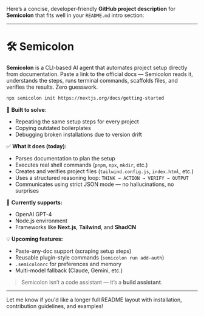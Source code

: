 Here’s a concise, developer-friendly **GitHub project description** for **Semicolon** that fits well in your `README.md` intro section:

---

# 🛠️ Semicolon

**Semicolon** is a CLI-based AI agent that automates project setup directly from documentation. Paste a link to the official docs — Semicolon reads it, understands the steps, runs terminal commands, scaffolds files, and verifies the results. Zero guesswork.

```bash
npx semicolon init https://nextjs.org/docs/getting-started
```

🎯 **Built to solve**:

* Repeating the same setup steps for every project
* Copying outdated boilerplates
* Debugging broken installations due to version drift

✅ **What it does (today):**

* Parses documentation to plan the setup
* Executes real shell commands (`pnpm`, `npx`, `mkdir`, etc.)
* Creates and verifies project files (`tailwind.config.js`, `index.html`, etc.)
* Uses a structured reasoning loop: `THINK → ACTION → VERIFY → OUTPUT`
* Communicates using strict JSON mode — no hallucinations, no surprises

🚧 **Currently supports:**

* OpenAI GPT-4
* Node.js environment
* Frameworks like **Next.js**, **Tailwind**, and **ShadCN**

💡 **Upcoming features:**

* Paste-any-doc support (scraping setup steps)
* Reusable plugin-style commands (`semicolon run add-auth`)
* `.semicolonrc` for preferences and memory
* Multi-model fallback (Claude, Gemini, etc.)

> Semicolon isn’t a code assistant — it’s a **build assistant**.

---

Let me know if you'd like a longer full README layout with installation, contribution guidelines, and examples!
